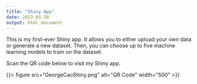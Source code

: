 ```yaml
---
title: "Shiny App"
date: 2023-03-30
output: html_document
---
```


This is my first-ever Shiny app. It allows you to either upload your own data or generate a new dataset. Then, you can choose up to five machine learning models to train on the dataset. 

Scan the QR code below to visit my Shiny app.

{{< figure src="GeorgeCaoShiny.png" alt="QR Code" width="500" >}}

